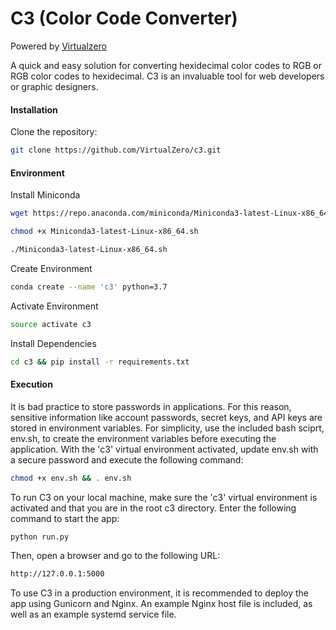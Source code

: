# C3 (Color Code Converter)
Powered by [Virtualzero](https://virtualzero.net)

A quick and easy solution for converting hexidecimal color codes to RGB or RGB color codes to hexidecimal. C3 is an invaluable tool for web developers or graphic designers.

#### Installation
Clone the repository:
```bash
git clone https://github.com/VirtualZero/c3.git
```

#### Environment

Install Miniconda
```bash
wget https://repo.anaconda.com/miniconda/Miniconda3-latest-Linux-x86_64.sh
```

```bash
chmod +x Miniconda3-latest-Linux-x86_64.sh
```

```bash
./Miniconda3-latest-Linux-x86_64.sh
```

Create Environment
```bash
conda create --name 'c3' python=3.7
```

Activate Environment
```bash
source activate c3
```

Install Dependencies
```bash
cd c3 && pip install -r requirements.txt
```

#### Execution
It is bad practice to store passwords in applications. For this reason, sensitive information like account passwords, secret keys, and API keys are stored in environment variables. For simplicity, use the included bash sciprt, env.sh, to create the environment variables before executing the application. With the 'c3' virtual environment activated, update env.sh with a secure password and execute the following command:

```bash
chmod +x env.sh && . env.sh
```
To run C3 on your local machine, make sure the 'c3' virtual environment is activated and that you are in the root c3 directory. Enter the following command to start the app:

```bash
python run.py
```

Then, open a browser and go to the following URL:

```bash
http://127.0.0.1:5000
```

To use C3 in a production environment, it is recommended to deploy the app using Gunicorn and Nginx. An example Nginx host file is included, as well as an example systemd service file.